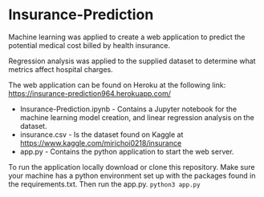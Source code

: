 # Insurance-Prediction
Machine learning  was applied to create a web application to predict the potential medical cost billed by health insurance.

Regression analysis was applied to the supplied dataset to determine what metrics affect hospital charges.

The web application can be found on Heroku at the following link:
https://insurance-prediction964.herokuapp.com/


* Insurance-Prediction.ipynb - Contains a Jupyter notebook for the machine learning model creation, and linear regression analysis on the dataset.
* insurance.csv - Is the dataset found on Kaggle at https://www.kaggle.com/mirichoi0218/insurance
* app.py - Contains the python application to start the web server.


To run the application locally download or clone this repository. Make sure your machine has a python environment set up with the packages found in the requirements.txt. Then run the app.py. `python3 app.py`
